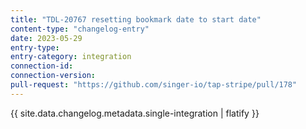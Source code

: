 ```yaml
---
title: "TDL-20767 resetting bookmark date to start date"
content-type: "changelog-entry"
date: 2023-05-29
entry-type: 
entry-category: integration
connection-id: 
connection-version: 
pull-request: "https://github.com/singer-io/tap-stripe/pull/178"
---
```

{{ site.data.changelog.metadata.single-integration | flatify }}